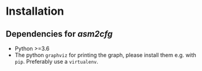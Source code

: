 # Installation

## Dependencies for *asm2cfg*

- Python >=3.6
- The python `graphviz` for printing the graph, please install them e.g. with
  `pip`. Preferably use a `virtualenv`.
